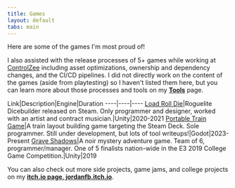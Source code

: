 ```yaml
---
title: Games
layout: default
tabs: main
---
```

Here are some of the games I'm most proud of!

I also assisted with the release processes of 5+ games while working at <a href="https://controlzee.com" target="_blank">ControlZee</a> including asset optimizations, ownership and dependency changes, and the CI/CD pipelines. I did not directly work on the content of the games (aside from playtesting) so I haven't listed them here, but you can learn more about those processes and tools on my <b>[Tools](Tools)</b> page.

Link|Description|Engine|Duration
----|----|----
[Load Roll Die](LoadRollDie)|Roguelite Dicebuilder released on Steam. Only programmer and designer, worked with an artist and contract musician.|Unity|2020-2021
[Portable Train Game](PortableTrainGame)|A train layout building game targeting the Steam Deck. Sole programmer. Still under development, but lots of tool writeups!|Godot|2023-Present
[Grave Shadows](GraveShadows)|A noir mystery adventure game. Team of 6, programmer/manager. One of 5 finalists nation-wide in the E3 2019 College Game Competition.|Unity|2019

You can also check out more side projects, game jams, and college projects on my <b><a href="https://jordanfb.itch.io" target=null>itch.io page, jordanfb.itch.io</a></b>.



<!-- 
![SimSwept](https://jordanfb.github.io/Images/HackerViewPrototypeHackComputer.gif)<br>
SimSwept, sole developer


![Hexagrowth](https://jordanfb.github.io/Images/MegaHexagrowthGif.gif)<br>
Hexagrowth, sole programmer, art by Grant Doney


![Non-Orbital](https://jordanfb.github.io/Images/planetFLybyPresentation.PNG)<br>
Non-Orbital, a top down spaceship building simulation game, team lead, lead programmer
 -->